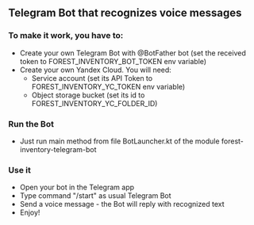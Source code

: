 ## Telegram Bot that recognizes voice messages

### To make it work, you have to:
* Create your own Telegram Bot with @BotFather bot (set the received token to FOREST_INVENTORY_BOT_TOKEN env variable)
* Create your own Yandex Cloud. You will need:
  * Service account (set its API Token to FOREST_INVENTORY_YC_TOKEN env variable)
  * Object storage bucket (set its id to FOREST_INVENTORY_YC_FOLDER_ID)

### Run the Bot
* Just run main method from file BotLauncher.kt of the module forest-inventory-telegram-bot

### Use it
* Open your bot in the Telegram app
* Type command "/start" as usual Telegram Bot
* Send a voice message - the Bot will reply with recognized text
* Enjoy!